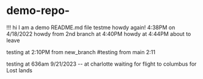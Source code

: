 # demo-repo-
!!!
hi I am a demo README.md file
testme 
howdy again! 4:38PM on 4/18/2022
howdy from 2nd branch at 4:40PM
howdy at 4:44PM about to leave


testing at 2:10PM from new_branch
#testing from main 2:11

testing at 636am 9/21/2023 -- at charlotte waiting for flight to columbus for Lost 
lands 
